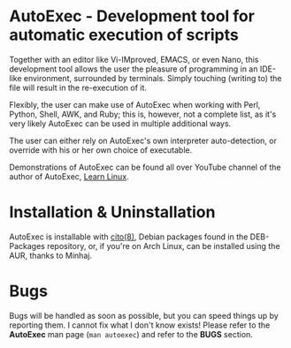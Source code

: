 # AutoExec - Development tool for automatic execution of scripts

Together with an editor like Vi-IMproved, EMACS, or even Nano, this development tool allows the user the pleasure of programming in an IDE-like environment, surrounded by terminals. Simply touching (writing to) the file will result in the re-execution of it.

Flexibly, the user can make use of AutoExec when working with Perl, Python, Shell, AWK, and Ruby; this is, however, not a complete list, as it's very likely AutoExec can be used in multiple additional ways.

The user can either rely on AutoExec's own interpreter auto-detection, or override with his or her own choice of executable.

Demonstrations of AutoExec can be found all over YouTube channel of the author of AutoExec, [Learn Linux](https://www.youtube.com/channel/UCfp-lNJy4QkIGnaEE6NtDSg).

# Installation & Uninstallation

AutoExec is installable with [cito(8)](https://github.com/terminalforlife/Extra/tree/master/source/cito), Debian packages found in the DEB-Packages repository, or, if you're on Arch Linux, can be installed using the AUR, thanks to Minhaj.

# Bugs

Bugs will be handled as soon as possible, but you can speed things up by reporting them. I cannot fix what I don't know exists! Please refer to the **AutoExec** man page (`man autoexec`) and refer to the **BUGS** section.
